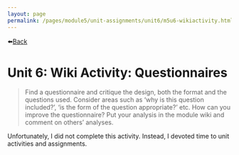 ```yaml
---
layout: page
permalink: /pages/module5/unit-assignments/unit6/m5u6-wikiactivity.html
---
```


⬅️[Back](/pages/module5/unit-assignments/unit6/m5u6.html)

# Unit 6: Wiki Activity: Questionnaires

> Find a questionnaire and critique the design, both the format and the questions used.
> Consider areas such as ‘why is this question included?’, ‘is the form of the question appropriate?’ etc. How can you improve the questionnaire?
> Put your analysis in the module wiki and comment on others’ analyses.


Unfortunately, I did not complete this activity. Instead, I devoted time to unit activities and assignments.
